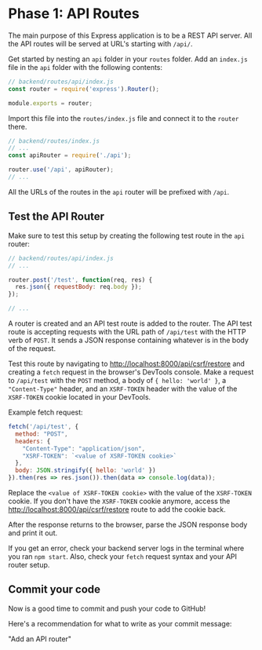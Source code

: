 # Phase 1: API Routes

The main purpose of this Express application is to be a REST API
server. All the API routes will be served at URL's starting with
`/api/`.

Get started by nesting an `api` folder in your `routes` folder. Add an
`index.js` file in the `api` folder with the following contents:

```js
// backend/routes/api/index.js
const router = require('express').Router();

module.exports = router;
```

Import this file into the `routes/index.js` file and connect it to the
`router` there.

```js
// backend/routes/index.js
// ...
const apiRouter = require('./api');

router.use('/api', apiRouter);
// ...
```

All the URLs of the routes in the `api` router will be prefixed with
`/api`.

## Test the API Router

Make sure to test this setup by creating the following test route in the
`api` router:

```js
// backend/routes/api/index.js
// ...

router.post('/test', function(req, res) {
  res.json({ requestBody: req.body });
});

// ...
```

A router is created and an API test route is added to the router. The
API test route is accepting requests with the URL path of `/api/test`
with the HTTP verb of `POST`. It sends a JSON response containing
whatever is in the body of the request.

Test this route by navigating to
[http://localhost:8000/api/csrf/restore] and creating a `fetch` request
in the browser's DevTools console. Make a request to `/api/test` with
the `POST` method, a body of `{ hello: 'world' }`, a `"Content-Type"`
header, and an `XSRF-TOKEN` header with the value of the `XSRF-TOKEN`
cookie located in your DevTools.

Example fetch request:

```js
fetch('/api/test', {
  method: "POST",
  headers: {
    "Content-Type": "application/json",
    "XSRF-TOKEN": `<value of XSRF-TOKEN cookie>`
  },
  body: JSON.stringify({ hello: 'world' })
}).then(res => res.json()).then(data => console.log(data));
```

Replace the `<value of XSRF-TOKEN cookie>` with the value of the
`XSRF-TOKEN` cookie. If you don't have the `XSRF-TOKEN` cookie anymore,
access the [http://localhost:8000/api/csrf/restore] route to add the
cookie back.

After the response returns to the browser, parse the JSON response body
and print it out.

If you get an error, check your backend server logs in the terminal
where you ran `npm start`. Also, check your `fetch` request syntax and
your API router setup.

## Commit your code

Now is a good time to commit and push your code to GitHub!

Here's a recommendation for what to write as your commit message:

"Add an API router"

[helmet on the `npm` registry]: https://www.npmjs.com/package/helmet
[Express error-handling middleware]: https://expressjs.com/en/guide/using-middleware.html#middleware.error-handling
[model-level validations]: https://sequelize.org/master/manual/validations-and-constraints.html
[model scoping]: https://sequelize.org/master/manual/scopes.html
[Content Security Policy]: https://developer.mozilla.org/en-US/docs/Web/HTTP/CSP
[Cross-Site Scripting]: https://developer.mozilla.org/en-US/docs/Glossary/Cross-site_scripting
[crossOriginResourcePolicy]: https://www.npmjs.com/package/helmet
[http://localhost:8000/hello/world]: http://localhost:8000/hello/world
[http://localhost:8000/not-found]: http://localhost:8000/not-found
[http://localhost:8000/api/set-token-cookie]: http://localhost:8000/api/set-token-cookie
[http://localhost:8000/api/restore-user]: http://localhost:8000/api/restore-user
[http://localhost:8000/api/require-auth]: http://localhost:8000/api/require-auth
[http://localhost:8000/api/session]: http://localhost:8000/api/session
[http://localhost:8000/api/csrf/restore]: http://localhost:8000/api/csrf/restore
